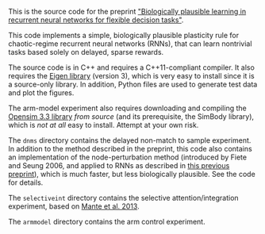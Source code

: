 This is the source code for the preprint ["Biologically plausible learning in recurrent neural networks for flexible decision tasks"](http://biorxiv.org/content/early/2016/06/07/057729).

This code implements a simple, biologically plausible plasticity rule for chaotic-regime recurrent neural networks (RNNs), that can learn nontrivial tasks based solely on delayed, sparse rewards.

The source code is in C++ and requires a C++11-compliant compiler. It also
requires the [Eigen
library](http://eigen.tuxfamily.org/index.php?title=Main_Page) (version 3),
which is very easy to install since it is a source-only library. In addition,
Python files are used to generate test data and plot the figures.

The arm-model experiment also requires downloading and compiling the [Opensim 3.3 library](https://simtk.org/frs/?group_id=91) *from source* (and its prerequisite, the SimBody library), which is *not at all* easy to install. Attempt at your own risk.

The `dnms` directory contains the delayed non-match to sample experiment. In
addition to the method described in the preprint, this code also contains an implementation of the 
node-perturbation method (introduced by
Fiete and Seung 2006, and applied to RNNs as described in [this previous
preprint](https://arxiv.org/abs/1507.08973)), which is much faster, but less biologically plausible. See the code for details.

The
`selectiveint` directory contains the selective attention/integration
experiment, based on  [Mante et al. 2013](http://www.nature.com/nature/journal/v503/n7474/abs/nature12742.html). 


The `armmodel` directory contains the arm control experiment. 


